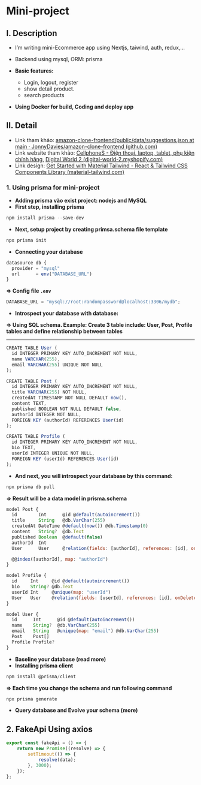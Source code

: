 # Mini-project

## I. Description

-   I’m writing mini-Ecommerce app using Nextjs, taiwind, auth, redux,…
-   Backend using mysql, ORM: prisma

-   **Basic features:**
    -   Login, logout, register
    -   show detail product.
    -   search products
-   **Using Docker for build, Coding and deploy app**

## II. Detail

-   Link tham khảo: [amazon-clone-frontend/public/data/suggestions.json at main · JonnyDavies/amazon-clone-frontend (github.com)](https://github.com/JonnyDavies/amazon-clone-frontend/blob/main/public/data/suggestions.json)
-   Link website tham khảo: [CellphoneS - Điện thoại, laptop, tablet, phụ kiện chính hãng](https://cellphones.com.vn/), [Digital World 2 (digital-world-2.myshopify.com)](https://digital-world-2.myshopify.com/)
-   Link design: [Get Started with Material Tailwind - React & Tailwind CSS Components Library (material-tailwind.com)](https://www.material-tailwind.com/docs/react/installation)

### 1. Using prisma for mini-project

-   **Adding prisma vào exist project: nodejs and MySQL**
-   **First step, installing prisma**

```jsx
npm install prisma --save-dev
```

-   **Next, setup project by creating primsa.schema file template**

```jsx
npx prisma init
```

-   **Connecting your database**

```jsx
datasource db {
  provider = "mysql"
  url      = env("DATABASE_URL")
}
```

**⇒ Config file `.env`**

```jsx
DATABASE_URL = "mysql://root:randompassword@localhost:3306/mydb";
```

-   **Introspect your database with database:**

**⇒ Using SQL schema. Example: Create 3 table include: User, Post, Profile tables and define relationship between tables**

---

```jsx
CREATE TABLE User (
  id INTEGER PRIMARY KEY AUTO_INCREMENT NOT NULL,
  name VARCHAR(255),
  email VARCHAR(255) UNIQUE NOT NULL
);

CREATE TABLE Post (
  id INTEGER PRIMARY KEY AUTO_INCREMENT NOT NULL,
  title VARCHAR(255) NOT NULL,
  createdAt TIMESTAMP NOT NULL DEFAULT now(),
  content TEXT,
  published BOOLEAN NOT NULL DEFAULT false,
  authorId INTEGER NOT NULL,
  FOREIGN KEY (authorId) REFERENCES User(id)
);

CREATE TABLE Profile (
  id INTEGER PRIMARY KEY AUTO_INCREMENT NOT NULL,
  bio TEXT,
  userId INTEGER UNIQUE NOT NULL,
  FOREIGN KEY (userId) REFERENCES User(id)
);
```

-   **And next, you will introspect your database by this command:**

```jsx
npx prisma db pull
```

**⇒ Result will be a data model in prisma.schema**

```jsx
model Post {
  id        Int      @id @default(autoincrement())
  title     String   @db.VarChar(255)
  createdAt DateTime @default(now()) @db.Timestamp(0)
  content   String?  @db.Text
  published Boolean  @default(false)
  authorId  Int
  User      User     @relation(fields: [authorId], references: [id], onDelete: NoAction, onUpdate: NoAction, map: "Post_ibfk_1")

  @@index([authorId], map: "authorId")
}

model Profile {
  id     Int     @id @default(autoincrement())
  bio    String? @db.Text
  userId Int     @unique(map: "userId")
  User   User    @relation(fields: [userId], references: [id], onDelete: NoAction, onUpdate: NoAction, map: "Profile_ibfk_1")
}

model User {
  id      Int      @id @default(autoincrement())
  name    String?  @db.VarChar(255)
  email   String   @unique(map: "email") @db.VarChar(255)
  Post    Post[]
  Profile Profile?
}
```

-   **Baseline your database (read more)**
-   **Installing prisma client**

```jsx
npm install @prisma/client
```

**⇒ Each time you change the schema and run following command**

```jsx
npx prisma generate
```

-   **Query database and Evolve your schema (more)**

## 2. FakeApi Using axios

```jsx
export const fakeApi = () => {
    return new Promise((resolve) => {
        setTimeout(() => {
            resolve(data);
        }, 3000);
    });
};
```
